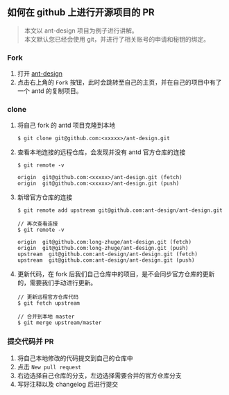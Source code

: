 ## 如何在 github 上进行开源项目的 PR

> 本文以 ant-design 项目为例子进行讲解。<br/>
> 本文默认您已经会使用 git，并进行了相关账号的申请和秘钥的绑定。

### Fork

1. 打开 [ant-design](https://github.com/ant-design/ant-design)
2. 点击右上角的 `Fork` 按钮，此时会跳转至自己的主页，并在自己的项目中有了一个 antd 的复制项目。

### clone

1. 将自己 fork 的 antd 项目克隆到本地

	```
	$ git clone git@github.com:<xxxxx>/ant-design.git
	```

2. 查看本地连接的远程仓库，会发现并没有 antd 官方仓库的连接

	```
	$ git remote -v
	
	origin  git@github.com:<xxxxx>/ant-design.git (fetch)
	origin  git@github.com:<xxxxx>/ant-design.git (push)
	```
	
3. 新增官方仓库的连接

	```
	$ git remote add upstream git@github.com:ant-design/ant-design.git
	
	// 再次查看连接
	$ git remote -v
	
	origin  git@github.com:long-zhuge/ant-design.git (fetch)
	origin  git@github.com:long-zhuge/ant-design.git (push)
	upstream  git@github.com:ant-design/ant-design.git (fetch)
	upstream  git@github.com:ant-design/ant-design.git (push)
	```
	
4. 更新代码，在 fork 后我们自己仓库中的项目，是不会同步官方仓库的更新的，需要我们手动进行更新。

	```
	// 更新远程官方仓库代码
	$ git fetch upstream
	
	// 合并到本地 master
	$ git merge upstream/master
	```
	
### 提交代码并 PR

1. 将自己本地修改的代码提交到自己的仓库中
2. 点击 `New pull request`
3. 右边选择自己仓库的分支，左边选择需要合并的官方仓库分支
4. 写好注释以及 changelog 后进行提交